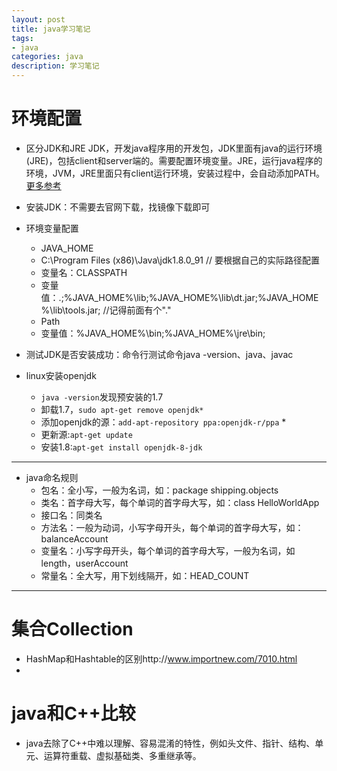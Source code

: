 ```yaml
---
layout: post
title: java学习笔记
tags:
- java
categories: java
description: 学习笔记
---
```

# 环境配置

* 区分JDK和JRE
JDK，开发java程序用的开发包，JDK里面有java的运行环境(JRE)，包括client和server端的。需要配置环境变量。JRE，运行java程序的环境，JVM，JRE里面只有client运行环境，安装过程中，会自动添加PATH。
[更多参考](http://ihyperwin.iteye.com/blog/1513754)

* 安装JDK：不需要去官网下载，找镜像下载即可
* 环境变量配置
	* JAVA_HOME
	* C:\Program Files (x86)\Java\jdk1.8.0_91 // 要根据自己的实际路径配置
	* 变量名：CLASSPATH
	* 变量值：.;%JAVA_HOME%\lib;%JAVA_HOME%\lib\dt.jar;%JAVA_HOME%\lib\tools.jar; //记得前面有个"."
	* Path
	* 变量值：%JAVA_HOME%\bin;%JAVA_HOME%\jre\bin;
* 测试JDK是否安装成功：命令行测试命令java -version、java、javac

* linux安装openjdk
  * `java -version`发现预安装的1.7
  * 卸载1.7，`sudo apt-get remove openjdk*`
  * 添加openjdk的源：`add-apt-repository ppa:openjdk-r/ppa`
    * 
  * 更新源:`apt-get update`
  * 安装1.8:`apt-get install openjdk-8-jdk`


---

* java命名规则
	* 包名：全小写，一般为名词，如：package shipping.objects
	* 类名：首字母大写，每个单词的首字母大写，如：class HelloWorldApp
	* 接口名：同类名
	* 方法名：一般为动词，小写字母开头，每个单词的首字母大写，如：balanceAccount
	* 变量名：小写字母开头，每个单词的首字母大写，一般为名词，如length，userAccount
	* 常量名：全大写，用下划线隔开，如：HEAD_COUNT

---


# 集合Collection
* HashMap和Hashtable的区别http://www.importnew.com/7010.html
*  
# java和C++比较
* java去除了C++中难以理解、容易混淆的特性，例如头文件、指针、结构、单元、运算符重载、虚拟基础类、多重继承等。
